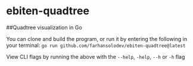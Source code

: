 # ebiten-quadtree
##Quadtree visualization in Go 


You can clone and build the program, or run it by entering the following in your terminal: 
`go run github.com/farhansolodev/ebiten-quadtree@latest`

View CLI flags by running the above with the `--help`, `-help`, `--h` or `-h` flag
